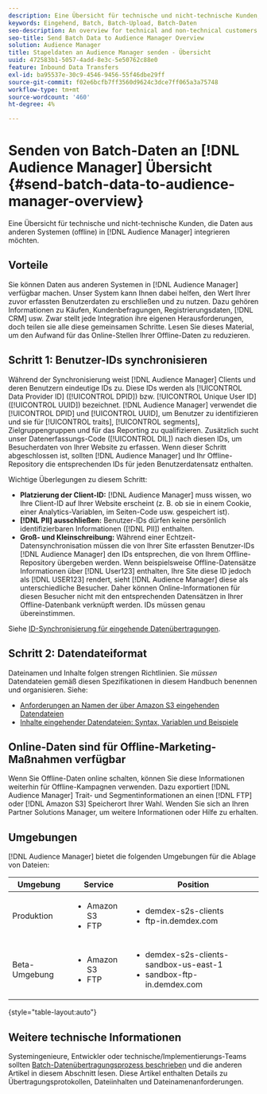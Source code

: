 ```yaml
---
description: Eine Übersicht für technische und nicht-technische Kunden, die Daten aus anderen Systemen (offline) in den Audience Manager einbringen möchten.
keywords: Eingehend, Batch, Batch-Upload, Batch-Daten
seo-description: An overview for technical and non-technical customers who want to bring data from other systems (offline) into Audience Manager. To do so, use the batch upload option in Audience Manager.
seo-title: Send Batch Data to Audience Manager Overview
solution: Audience Manager
title: Stapeldaten an Audience Manager senden - Übersicht
uuid: 472583b1-5057-4add-8e3c-5e50762c88e0
feature: Inbound Data Transfers
exl-id: ba95537e-30c9-4546-9456-55f46dbe29ff
source-git-commit: f02e6bcfb7ff3560d9624c3dce7ff065a3a75748
workflow-type: tm+mt
source-wordcount: '460'
ht-degree: 4%

---
```


# Senden von Batch-Daten an [!DNL Audience Manager] Übersicht {#send-batch-data-to-audience-manager-overview}

Eine Übersicht für technische und nicht-technische Kunden, die Daten aus anderen Systemen (offline) in [!DNL Audience Manager] integrieren möchten.

## Vorteile

Sie können Daten aus anderen Systemen in [!DNL Audience Manager] verfügbar machen. Unser System kann Ihnen dabei helfen, den Wert Ihrer zuvor erfassten Benutzerdaten zu erschließen und zu nutzen. Dazu gehören Informationen zu Käufen, Kundenbefragungen, Registrierungsdaten, [!DNL CRM] usw. Zwar stellt jede Integration ihre eigenen Herausforderungen, doch teilen sie alle diese gemeinsamen Schritte. Lesen Sie dieses Material, um den Aufwand für das Online-Stellen Ihrer Offline-Daten zu reduzieren.

## Schritt 1: Benutzer-IDs synchronisieren

Während der Synchronisierung weist [!DNL Audience Manager] Clients und deren Benutzern eindeutige IDs zu. Diese IDs werden als [!UICONTROL Data Provider ID] ([!UICONTROL DPID]) bzw. [!UICONTROL Unique User ID] ([!UICONTROL UUID]) bezeichnet. [!DNL Audience Manager] verwendet die [!UICONTROL DPID] und [!UICONTROL UUID], um Benutzer zu identifizieren und sie für [!UICONTROL traits], [!UICONTROL segments], Zielgruppengruppen und für das Reporting zu qualifizieren. Zusätzlich sucht unser Datenerfassungs-Code ([!UICONTROL DIL]) nach diesen IDs, um Besucherdaten von Ihrer Website zu erfassen. Wenn dieser Schritt abgeschlossen ist, sollten [!DNL Audience Manager] und Ihr Offline-Repository die entsprechenden IDs für jeden Benutzerdatensatz enthalten.

Wichtige Überlegungen zu diesem Schritt:

* **Platzierung der Client-ID:** [!DNL Audience Manager] muss wissen, wo Ihre Client-ID auf Ihrer Website erscheint (z. B. ob sie in einem Cookie, einer Analytics-Variablen, im Seiten-Code usw. gespeichert ist).
* **[!DNL PII] ausschließen:** Benutzer-IDs dürfen keine persönlich identifizierbaren Informationen ([!DNL PII]) enthalten.
* **Groß- und Kleinschreibung:** Während einer Echtzeit-Datensynchronisation müssen die von Ihrer Site erfassten Benutzer-IDs [!DNL Audience Manager] den IDs entsprechen, die von Ihrem Offline-Repository übergeben werden. Wenn beispielsweise Offline-Datensätze Informationen über [!DNL User123] enthalten, Ihre Site diese ID jedoch als [!DNL USER123] rendert, sieht [!DNL Audience Manager] diese als unterschiedliche Besucher. Daher können Online-Informationen für diesen Besucher nicht mit den entsprechenden Datensätzen in Ihrer Offline-Datenbank verknüpft werden. IDs müssen genau übereinstimmen.

Siehe [ID-Synchronisierung für eingehende Datenübertragungen](../../../integration/sending-audience-data/batch-data-transfer-explained/id-sync-http.md).

## Schritt 2: Datendateiformat

Dateinamen und Inhalte folgen strengen Richtlinien. Sie *müssen* Datendateien gemäß diesen Spezifikationen in diesem Handbuch benennen und organisieren. Siehe:

* [Anforderungen an Namen der über Amazon S3 eingehenden Datendateien](../../../integration/sending-audience-data/batch-data-transfer-explained/inbound-s3-filenames.md)
* [Inhalte eingehender Datendateien: Syntax, Variablen und Beispiele](../../../integration/sending-audience-data/batch-data-transfer-explained/inbound-file-contents.md)

## Online-Daten sind für Offline-Marketing-Maßnahmen verfügbar

Wenn Sie Offline-Daten online schalten, können Sie diese Informationen weiterhin für Offline-Kampagnen verwenden. Dazu exportiert [!DNL Audience Manager] Trait- und Segmentinformationen an einen [!DNL FTP] oder [!DNL Amazon S3] Speicherort Ihrer Wahl. Wenden Sie sich an Ihren Partner Solutions Manager, um weitere Informationen oder Hilfe zu erhalten.

## Umgebungen

[!DNL Audience Manager] bietet die folgenden Umgebungen für die Ablage von Dateien:

| Umgebung | Service | Position |
|---------|----------|---------|
| Produktion | <ul><li>Amazon S3</li><li>FTP</li></ul> | <ul><li>demdex-s2s-clients</li><li>ftp-in.demdex.com</li></ul> |
| Beta-Umgebung | <ul><li>Amazon S3</li><li>FTP</li></ul> | <ul><li>demdex-s2s-clients-sandbox-us-east-1</li><li>sandbox-ftp-in.demdex.com</li></ul> |

{style="table-layout:auto"}

## Weitere technische Informationen

Systemingenieure, Entwickler oder technische/Implementierungs-Teams sollten [Batch-Datenübertragungsprozess beschrieben](../../../integration/sending-audience-data/batch-data-transfer-explained/batch-data-transfer-explained.md) und die anderen Artikel in diesem Abschnitt lesen. Diese Artikel enthalten Details zu Übertragungsprotokollen, Dateiinhalten und Dateinamenanforderungen.

